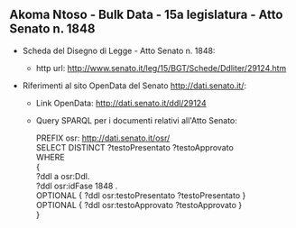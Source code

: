 ## Akoma Ntoso - Bulk Data - 15a legislatura - Atto Senato n. 1848 ##

* Scheda del Disegno di Legge - Atto Senato n. 1848:
	* http url: http://www.senato.it/leg/15/BGT/Schede/Ddliter/29124.htm

* Riferimenti al sito OpenData del Senato http://dati.senato.it/:
	* Link OpenData: http://dati.senato.it/ddl/29124
	* Query SPARQL per i documenti relativi all'Atto Senato:

        PREFIX osr: <http://dati.senato.it/osr/>  
		SELECT DISTINCT ?testoPresentato ?testoApprovato  
		WHERE  
		{  
		    ?ddl a osr:Ddl.  
		    ?ddl osr:idFase 1848 .  
		    OPTIONAL { ?ddl osr:testoPresentato ?testoPresentato }  
		    OPTIONAL { ?ddl osr:testoApprovato ?testoApprovato }  
		}
		
